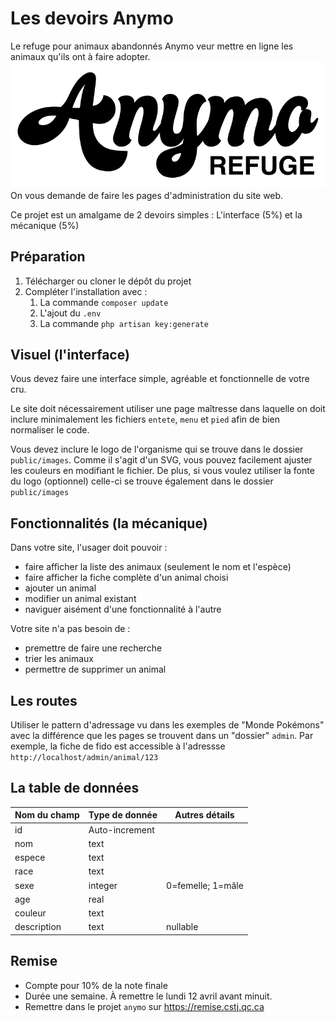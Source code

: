 Les devoirs Anymo
=================

Le refuge pour animaux abandonnés Anymo veur mettre en ligne les animaux qu'ils ont à faire adopter. 
![Anymo](public/images/logo_anymo.svg)
On vous demande de faire les pages d'administration du site web.

Ce projet est un amalgame de 2 devoirs simples : L'interface (5%) et la mécanique (5%)

Préparation
-----------
1. Télécharger ou cloner le dépôt du projet
1. Compléter l'installation avec :
   1. La commande `composer update`
   2. L'ajout du `.env`
   3. La commande `php artisan key:generate`

Visuel (l'interface)
--------------------
Vous devez faire une interface simple, agréable et fonctionnelle de votre cru.

Le site doit nécessairement utiliser une page maîtresse dans laquelle on doit inclure minimalement les fichiers `entete`, `menu` et `pied` afin de bien normaliser le code.

Vous devez inclure le logo de l'organisme qui se trouve dans le dossier `public/images`. Comme il s'agit d'un SVG, vous pouvez facilement ajuster les couleurs en modifiant le fichier. De plus, si vous voulez utiliser la fonte du logo (optionnel) celle-ci se trouve également dans le dossier `public/images`

Fonctionnalités (la mécanique)
------------------------------
Dans votre site, l'usager doit pouvoir :
- faire afficher la liste des animaux (seulement le nom et l'espèce)
- faire afficher la fiche complète d'un animal choisi
- ajouter un animal
- modifier un animal existant
- naviguer aisément d'une fonctionnalité à l'autre

Votre site n'a pas besoin de :
- premettre de faire une recherche
- trier les animaux
- permettre de supprimer un animal

Les routes
----------
Utiliser le pattern d'adressage vu dans les exemples de "Monde Pokémons" avec la différence que les pages se trouvent dans un "dossier" `admin`. Par exemple, la fiche de fido est accessible à l'adressse `http://localhost/admin/animal/123`

La table de données
-------------------
|Nom du champ|Type de donnée|Autres détails   |
|------------|--------------|-----------------|
|id          |Auto-increment|                 |
|nom         |text          |                 |
|espece      |text          |                 |
|race        |text          |                 |
|sexe        |integer       |0=femelle; 1=mâle|
|age         |real          |                 |
|couleur     |text          |                 |
|description |text          |nullable         |

Remise
------
- Compte pour 10% de la note finale
- Durée une semaine. À remettre le lundi 12 avril avant minuit.
- Remettre dans le projet `anymo` sur https://remise.cstj.qc.ca
